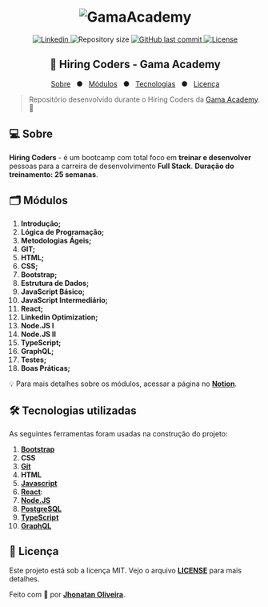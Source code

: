 <h1 align="center">
    <img alt="GamaAcademy" src="https://user-images.githubusercontent.com/60709647/90323326-2201e900-df36-11ea-80d3-c3ea562109ec.png"/>
</h1>

<p align="center">
  <a href="https://www.linkedin.com/in/jhonatanguilherme/">
    <img alt="Linkedin" src="https://img.shields.io/badge/-LinkedIn-0077B5?style=flat-square&logo=Linkedin&logoColor=white&link=https://www.linkedin.com/in/jhonatanguilherme/)"/>
  </a>

  <img alt="Repository size" src="https://img.shields.io/github/repo-size/JhonatanGuilherme/Hiring-Coders">
  
  <a href="https://github.com/JhonatanGuilherme/Hiring-Coders/commits/master">
    <img alt="GitHub last commit" src="https://img.shields.io/github/last-commit/JhonatanGuilherme/Hiring-Coders">
  </a>
  
  <a href="./LICENSE">
    <img alt="License" src="https://img.shields.io/badge/license-MIT-brightgreen">
  </a>
</p>

<h2 align="center"> 
    👊 Hiring Coders - Gama Academy
</h2>

<p align="center">
  <a href="#computer-sobre">Sobre</a>&nbsp;&nbsp;&nbsp;●&nbsp;&nbsp;
  <a href="#card_index_dividers-módulos">Módulos</a>&nbsp;&nbsp;&nbsp;●&nbsp;&nbsp;
  <a href="#hammer_and_wrench-tecnologias-utilizadas">Tecnologias</a>&nbsp;&nbsp;&nbsp;●&nbsp;&nbsp;
  <a href="#bookmark_tabs-licença">Licença</a>
</p>

> Repositório desenvolvido durante o Hiring Coders da [Gama Academy](https://gama.academy/). 👊

## :computer: Sobre

**Hiring Coders** - é um bootcamp com total foco em **treinar e desenvolver** pessoas para a carreira de desenvolvimento **Full Stack**. **Duração do treinamento: 25 semanas**.

## :card_index_dividers: Módulos

1. **Introdução;**
2. **Lógica de Programação;**
3. **Metodologias Ágeis;**
4. **GIT;**
5. **HTML;**
6. **CSS;**
7. **Bootstrap;**
8. **Estrutura de Dados;**
9. **JavaScript Básico;**
10. **JavaScript Intermediário;**
11. **React;**
12. **Linkedin Optimization;**
13. **Node.JS I**
14. **Node.JS II**
15. **TypeScript;**
16. **GraphQL;**
17. **Testes;**
18. **Boas Práticas;**

💡 Para mais detalhes sobre os módulos, acessar a página no **[Notion](https://www.notion.so/Hiring-Coders-c7e3b498b36e49d69c3f42a8b873cacb)**.

## :hammer_and_wrench: Tecnologias utilizadas

As seguintes ferramentas foram usadas na construção do projeto:

1. **[Bootstrap](https://getbootstrap.com/)**
2. **CSS**
3. **[Git](https://git-scm.com/)**
4. **HTML**
5. **[Javascript](https://www.javascript.com/)**
6. **[React](https://pt-br.reactjs.org/)**:
7. **[Node.JS](https://nodejs.org/en/)**
8. **[PostgreSQL](https://www.postgresql.org/)**
9. **[TypeScript](https://www.typescriptlang.org/)**
10. **[GraphQL](https://graphql.org/)**

## :bookmark_tabs: Licença

Este projeto está sob a licença MIT. Vejo o arquivo **[LICENSE](./LICENSE)** para mais detalhes.

Feito com 🧡 por **[Jhonatan Oliveira](https://github.com/JhonatanGuilherme)**.
